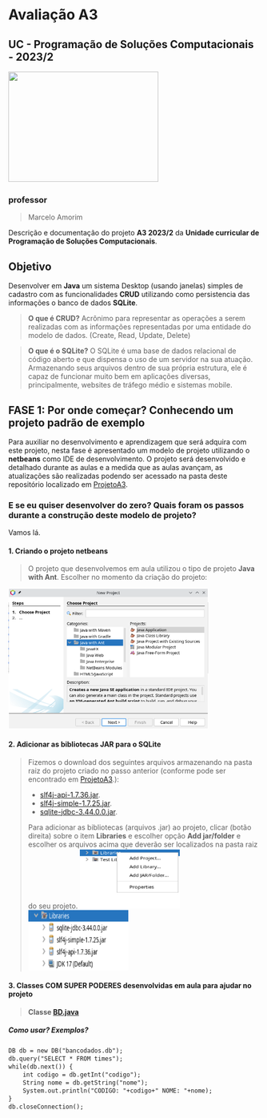 # Avaliação A3
## UC - Programação de Soluções Computacionais - 2023/2

<img src="./assets/dev.gif" width="300px" height="220px" />

### professor
>Marcelo Amorim

Descrição e documentação do projeto **A3 2023/2** da **Unidade curricular de Programação de Soluções Computacionais**. 

## Objetivo
	
Desenvolver em **Java** um sistema Desktop (usando janelas) simples de cadastro com as funcionalidades **CRUD** utilizando como persistencia das informações o banco de dados **SQLite**.

>**O que é CRUD?**
>Acrônimo para representar as operações a serem realizadas com as informações representadas por uma entidade do modelo de dados. (Create, Read, Update, Delete)

>**O que é o SQLite?**
>O SQLite é uma base de dados relacional de código aberto e que dispensa o uso de um servidor na sua atuação. Armazenando seus arquivos dentro de sua própria estrutura, ele é capaz de funcionar muito bem em aplicações diversas, principalmente, websites de tráfego médio e sistemas mobile.

## FASE 1: Por onde começar? Conhecendo um projeto padrão de exemplo

Para auxiliar no desenvolvimento e aprendizagem que será adquira com este projeto, nesta fase é apresentado um modelo de projeto utilizando o **netbeans** como IDE de desenvolvimento. O projeto será desenvolvido e detalhado durante as aulas e a medida que as aulas avançam, as atualizações são realizadas podendo ser acessado na pasta deste repositório localizado em [ProjetoA3](./ProjetoA3/). 

### E se eu quiser desenvolver do zero? Quais foram os passos durante a construção deste modelo de projeto?

Vamos lá. 

#### 1. Criando o projeto netbeans
> O projeto que desenvolvemos em aula utilizou o tipo de projeto **Java with Ant**. Escolher no momento da criação do projeto:

<img src="./assets/tela01.png" width="400px" height="280px" />

#### 2. Adicionar as bibliotecas JAR para o SQLite
> Fizemos o download dos seguintes arquivos armazenando na pasta raiz do projeto criado no passo anterior (conforme pode ser encontrado em [ProjetoA3](./ProjetoA3/).):
> * [slf4j-api-1.7.36.jar](./ProjetoA3/slf4j-api-1.7.36.jar).
> * [slf4j-simple-1.7.25.jar](./ProjetoA3/slf4j-simple-1.7.25.jar).
> * [sqlite-jdbc-3.44.0.0.jar](./ProjetoA3/sqlite-jdbc-3.44.0.0.jar).
>
> Para adicionar as bibliotecas (arquivos .jar) ao projeto, clicar (botão direita) sobre o item **Libraries** e escolher opção **Add jar/folder** e escolher os arquivos acima que deverão ser localizados na pasta raiz do seu projeto. 
> <img src="./assets/tela02.png" width="200px" height="120px" /> <img src="./assets/tela03.png" width="200px" height="120px" />

#### 3. Classes **COM SUPER PODERES** desenvolvidas em aula para ajudar no projeto
> **Classe [BD.java](./ProjetoA3/src/projetoa3/BD.java)**
##### Como usar? Exemplos?
```~java
DB db = new DB("bancodados.db");
db.query("SELECT * FROM times");
while(db.next()) {
    int codigo = db.getInt("codigo");
    String nome = db.getString("nome");
    System.out.println("CODIGO: "+codigo+" NOME: "+nome);
}
db.closeConnection();
```